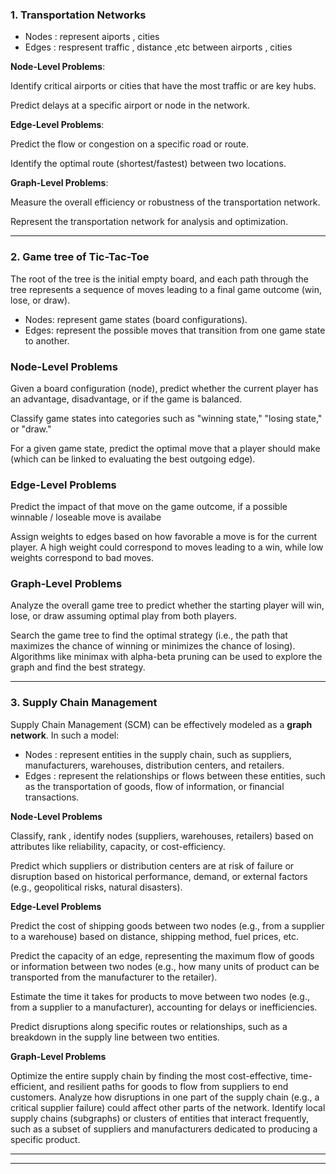 


### 1. Transportation Networks

- Nodes : represent aiports , cities 
- Edges : respresent traffic , distance ,etc between airports , cities 

**Node-Level Problems**:

Identify critical airports or cities that have the most traffic or are key hubs.

Predict delays at a specific airport or node in the network.

**Edge-Level Problems**:

Predict the flow or congestion on a specific road or route.

Identify the optimal route (shortest/fastest) between two locations.

**Graph-Level Problems**:

Measure the overall efficiency or robustness of the transportation network.

Represent the transportation network for analysis and optimization.

---


### 2. Game tree of Tic-Tac-Toe 

The root of the tree is the initial empty board, and each path through the tree represents a sequence of moves leading to a final game outcome (win, lose, or draw).


- Nodes: represent game states (board configurations).
- Edges: represent the possible moves that transition from one game state to another.

### Node-Level Problems

Given a board configuration (node), predict whether the current player has an advantage, disadvantage, or if the game is balanced.

Classify game states into categories such as "winning state," "losing state," or "draw."

For a given game state, predict the optimal move that a player should make (which can be linked to evaluating the best outgoing edge).

### Edge-Level Problems

Predict the impact of that move on the game outcome, if a possible winnable / loseable move is availabe 
<!-- (e.g., will this move lead to a win, loss, or draw in subsequent moves?). -->
<!-- 2. **Transition Probability**: If you introduce randomness or an imperfect opponent, edges could have associated probabilities based on the likelihood of the opponent making a certain move. You could predict the probability of transitioning from one game state to another. -->

Assign weights to edges based on how favorable a move is for the current player. A high weight could correspond to moves leading to a win, while low weights correspond to bad moves.

### Graph-Level Problems

Analyze the overall game tree to predict whether the starting player will win, lose, or draw assuming optimal play from both players.

Search the game tree to find the optimal strategy (i.e., the path that maximizes the chance of winning or minimizes the chance of losing). Algorithms like minimax with alpha-beta pruning can be used to explore the graph and find the best strategy.

---

### 3. Supply Chain Management

Supply Chain Management (SCM) can be effectively modeled as a **graph network**. In such a model:

- Nodes : represent entities in the supply chain, such as suppliers, manufacturers, warehouses, distribution centers, and retailers.
- Edges : represent the relationships or flows between these entities, such as the transportation of goods, flow of information, or financial transactions.

**Node-Level Problems**

Classify, rank , identify nodes (suppliers, warehouses, retailers) based on attributes like reliability, capacity, or cost-efficiency.
 
Predict which suppliers or distribution centers are at risk of failure or disruption based on historical performance, demand, or external factors (e.g., geopolitical risks, natural disasters).

**Edge-Level Problems**

Predict the cost of shipping goods between two nodes (e.g., from a supplier to a warehouse) based on distance, shipping method, fuel prices, etc.

Predict the capacity of an edge, representing the maximum flow of goods or information between two nodes (e.g., how many units of product can be transported from the manufacturer to the retailer).

Estimate the time it takes for products to move between two nodes (e.g., from a supplier to a manufacturer), accounting for delays or inefficiencies.

Predict disruptions along specific routes or relationships, such as a breakdown in the supply line between two entities.

**Graph-Level Problems**

Optimize the entire supply chain by finding the most cost-effective, time-efficient, and resilient paths for goods to flow from suppliers to end customers.
Analyze how disruptions in one part of the supply chain (e.g., a critical supplier failure) could affect other parts of the network.
Identify local supply chains (subgraphs) or clusters of entities that interact frequently, such as a subset of suppliers and manufacturers dedicated to producing a specific product.

---

<!-- 
### 3. **Biological Networks**  
   - **Node-Level Problems**:
     - **Node Classification**: Predict whether a protein or gene is associated with a specific disease.
     - **Functional Role Prediction**: Determine the role of a specific gene or protein in a biological process.
   - **Edge-Level Problems**:
     - **Interaction Prediction**: Predict whether two proteins or genes will interact.
     - **Edge Weight Prediction**: Predict the strength or significance of interactions between proteins.
   - **Graph-Level Problems**:
     - **Pathway Analysis**: Identify biological pathways from the network.
     - **Graph Similarity**: Compare different biological networks to identify similarities or patterns across species.

---

### 4. **Knowledge Graphs**  
   - **Node-Level Problems**:
     - **Entity Classification**: Predict the type or category of a given entity (e.g., a person, location, organization).
     - **Entity Popularity**: Rank entities based on relevance or importance.
   - **Edge-Level Problems**:
     - **Relationship Prediction**: Predict whether a relationship exists between two entities (e.g., is a "CEO of" relation present between a person and a company).
     - **Edge Type Prediction**: Classify the type of relationship between two entities (e.g., "is a," "part of," "located in").
   - **Graph-Level Problems**:
     - **Knowledge Completion**: Fill in missing parts of the knowledge graph by identifying absent entities or relationships.
     - **Subgraph Querying**: Identify specific subgraphs that match a pattern or query (e.g., all companies related to a specific industry).

---

### 5. **Recommendation Systems (E-commerce or Content Streaming)**  
   - **Node-Level Problems**:
     - **User Segmentation**: Classify users into different segments based on their behavior or preferences.
     - **Content Recommendation**: Suggest products or movies for a user based on their profile.
   - **Edge-Level Problems**:
     - **Link Prediction**: Predict whether a user will interact (buy/rate/view) with a product or content.
     - **Edge Weight Prediction**: Predict the rating or preference score for a user-item pair.
   - **Graph-Level Problems**:
     - **Subgraph Detection**: Detect clusters of similar users and products (e.g., users who frequently purchase similar products).
     - **Graph Classification**: Classify the overall behavior of the system (e.g., shopping behavior of users during a holiday season).

---

### 6. **Telecommunication Networks**  
   - **Node-Level Problems**:
     - **Node Failure Prediction**: Predict which devices (e.g., routers, cell towers) are likely to fail or underperform.
     - **Centrality Measurement**: Identify the most important nodes in terms of communication flow.
   - **Edge-Level Problems**:
     - **Link Failure Prediction**: Predict the likelihood of a communication link failing.
     - **Bandwidth Estimation**: Estimate the bandwidth between two connected devices.
   - **Graph-Level Problems**:
     - **Network Topology Optimization**: Optimize the network layout to reduce latency or improve bandwidth.
     - **Anomaly Detection**: Detect unusual patterns in the network, possibly indicating security issues like intrusions. -->



---
<!-- 
### 1. **Social Networks**  
   - **Node-Level Problems**:
     - **Node Classification**: Predict the category of a user (e.g., gender, age group, interests).
     - **Node Ranking**: Identify the most influential users (e.g., influencers).
   - **Edge-Level Problems**:
     - **Link Prediction**: Predict future friendships or follow relationships.
     - **Edge Weight Prediction**: Predict the strength or frequency of interactions between two users.
   - **Graph-Level Problems**:
     - **Community Detection**: Identify groups of users with similar interests or strong connections.
     - **Graph Classification**: Classify the entire network as a certain type (e.g., political group, social movement).

--- -->

<!-- ### Practical Use of Graph Models in SCM

Understanding the relationships between retailers and suppliers can help forecast demand, simulate disruptions and analyze how resilient the supply chain is to breakdowns or changes in capacity, identify the best suppliers based on factors like shortest path for delivery, lowest cost, or highest reliability, helping companies optimize procurement decisions

In summary, modeling Supply Chain Management as a graph network enables advanced optimization and risk analysis, helping to build more efficient and resilient supply chains. -->


<!-- Each of these examples demonstrates the different levels at which machine learning problems can be framed in graph networks, from predicting properties of individual nodes or edges to understanding the structure and dynamics of entire networks. -->